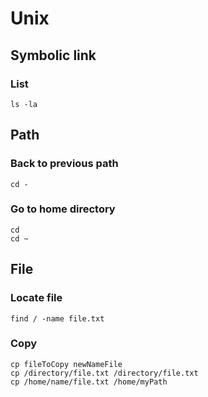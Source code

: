 # Unix
## Symbolic link
### List  
```ls -la ```
## Path
### Back to previous path
```cd -```
### Go to home directory
```
cd 
cd ~
```
## File
### Locate file
```find / -name file.txt```
### Copy
```
cp fileToCopy newNameFile
cp /directory/file.txt /directory/file.txt
cp /home/name/file.txt /home/myPath
```
